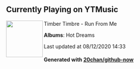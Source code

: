 ## Currently Playing on YTMusic

[<img align="left" width="100" src="https://lh3.googleusercontent.com/IrWECvEUMTszkZ3wVIVux3Pd1y09ZzlV4P6iC3TJIIpBlZ71ljYIsCywMekHNhK_GxOoNFzUmG-9aCK9">](https://music.youtube.com/channel/UC5VCJhyZM1tVz7IC2Uzdg8w)

Timber Timbre - Run From Me

**Albums**: Hot Dreams

Last updated at 08/12/2020 14:33

#### Generated with [20chan/github-now](https://github.com/20chan/github-now)


<!--
**20chan/20chan** is a ✨ _special_ ✨ repository because its `README.md` (this file) appears on your GitHub profile.

Here are some ideas to get you started:

- 🔭 I’m currently working on ...
- 🌱 I’m currently learning ...
- 👯 I’m looking to collaborate on ...
- 🤔 I’m looking for help with ...
- 💬 Ask me about ...
- 📫 How to reach me: ...
- 😄 Pronouns: ...
- ⚡ Fun fact: ...
-->
